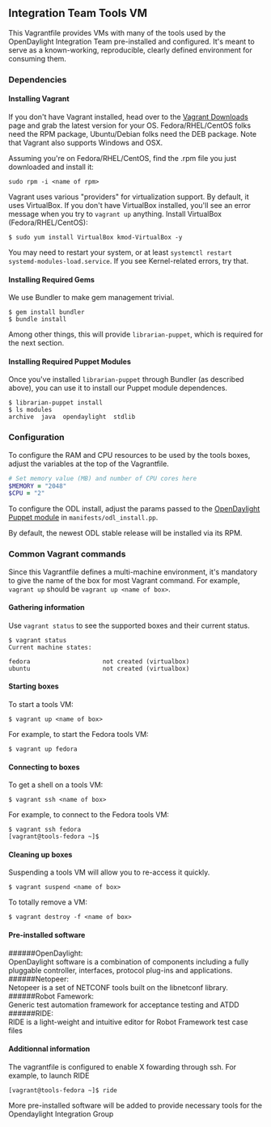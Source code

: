 ## Integration Team Tools VM

This Vagrantfile provides VMs with many of the tools used by the OpenDaylight Integration Team pre-installed and configured. It's meant to serve as a known-working, reproducible, clearly defined environment for consuming them.

### Dependencies

#### Installing Vagrant

If you don't have Vagrant installed, head over to the [Vagrant Downloads](https://www.vagrantup.com/downloads.html) page and grab the latest version for your OS. Fedora/RHEL/CentOS folks need the RPM package, Ubuntu/Debian folks need the DEB package. Note that Vagrant also supports Windows and OSX.

Assuming you're on Fedora/RHEL/CentOS, find the .rpm file you just downloaded and install it:

```ShellSession
sudo rpm -i <name of rpm>
```

Vagrant uses various "providers" for virtualization support. By default, it uses VirtualBox. If you don't have VirtualBox installed, you'll see an error message when you try to `vagrant up` anything. Install VirtualBox (Fedora/RHEL/CentOS):

```ShellSession
$ sudo yum install VirtualBox kmod-VirtualBox -y
```

You may need to restart your system, or at least `systemctl restart systemd-modules-load.service`. If you see Kernel-related errors, try that.

#### Installing Required Gems

We use Bundler to make gem management trivial.

```ShellSession
$ gem install bundler
$ bundle install
```

Among other things, this will provide `librarian-puppet`, which is required for the next section.

#### Installing Required Puppet Modules

Once you've installed `librarian-puppet` through Bundler (as described above), you can use it to install our Puppet module dependences.

```ShellSession
$ librarian-puppet install
$ ls modules
archive  java  opendaylight  stdlib
```

### Configuration

To configure the RAM and CPU resources to be used by the tools boxes, adjust the variables at the top of the Vagrantfile.

```ruby
# Set memory value (MB) and number of CPU cores here
$MEMORY = "2048"
$CPU = "2"
```

To configure the ODL install, adjust the params passed to the [OpenDaylight Puppet module](https://github.com/dfarrell07/puppet-opendaylight) in `manifests/odl_install.pp`.

By default, the newest ODL stable release will be installed via its RPM.

### Common Vagrant commands

Since this Vagrantfile defines a multi-machine environment, it's mandatory to give the name of the box for most Vagrant command. For example, `vagrant up` should be `vagrant up <name of box>`.

#### Gathering information

Use `vagrant status` to see the supported boxes and their current status.

```ShellSession
$ vagrant status
Current machine states:

fedora                    not created (virtualbox)
ubuntu                    not created (virtualbox)
```

#### Starting boxes

To start a tools VM:

```ShellSession
$ vagrant up <name of box>
```

For example, to start the Fedora tools VM:

```ShellSession
$ vagrant up fedora
```

#### Connecting to boxes

To get a shell on a tools VM:

```ShellSession
$ vagrant ssh <name of box>
```

For example, to connect to the Fedora tools VM:

```ShellSession
$ vagrant ssh fedora
[vagrant@tools-fedora ~]$
```

#### Cleaning up boxes

Suspending a tools VM will allow you to re-access it quickly.

```ShellSession
$ vagrant suspend <name of box>
```

To totally remove a VM:

```ShellSession
$ vagrant destroy -f <name of box>
```

#### Pre-installed software

######OpenDaylight:  
OpenDaylight software is a combination of components including a fully pluggable controller, interfaces, protocol plug-ins and applications.
######Netopeer:  
Netopeer is a set of NETCONF tools built on the libnetconf library.
######Robot Famework:  
Generic test automation framework for acceptance testing and ATDD
######RIDE:  
RIDE is a light-weight and intuitive editor for Robot Framework test case files

#### Additionnal information

The vagrantfile is configured to enable X fowarding through ssh.
For example, to launch RIDE

```ShellSession
[vagrant@tools-fedora ~]$ ride
```

More pre-installed software will be added to provide necessary tools for the Opendaylight Integration Group
